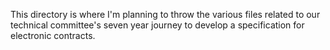 This directory is where I'm planning to throw the various files related to our technical committee's seven year journey to develop a specification for electronic contracts.
